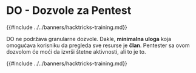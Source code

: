 # DO - Dozvole za Pentest

{{#include ../../banners/hacktricks-training.md}}

DO ne podržava granularne dozvole. Dakle, **minimalna uloga** koja omogućava korisniku da pregleda sve resurse je **član**. Pentester sa ovom dozvolom će moći da izvrši štetne aktivnosti, ali to je to.

{{#include ../../banners/hacktricks-training.md}}
